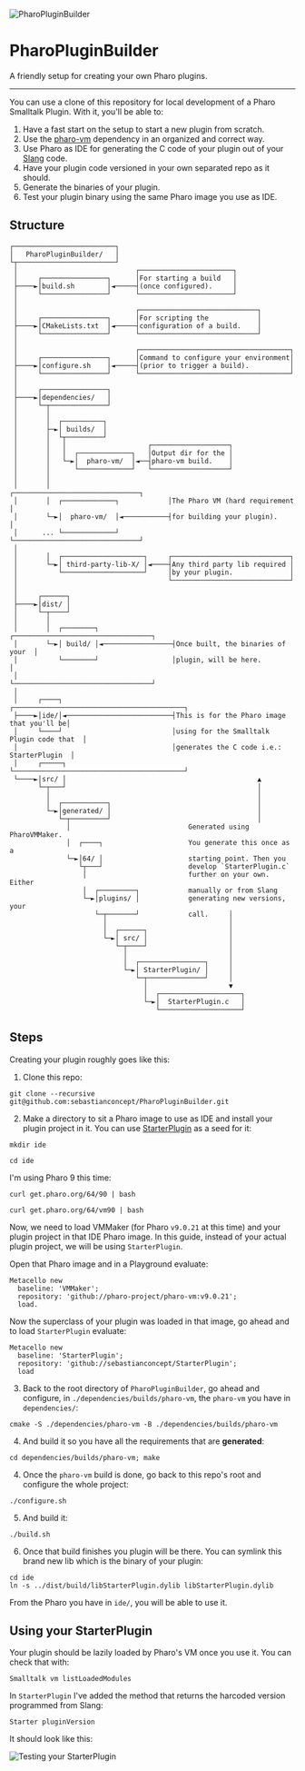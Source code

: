 ![PharoPluginBuilder](./header.jpg)

# PharoPluginBuilder
A friendly setup for creating your own Pharo plugins.
_____


You can use a clone of this repository for local development of a Pharo Smalltalk Plugin. With it, you'll be able to:
1. Have a fast start on the setup to start a new plugin from scratch.
2. Use the [pharo-vm](https://github.com/pharo-project/pharo-vm) dependency in an organized and correct way.
3. Use Pharo as IDE for generating the C code of your plugin out of your [Slang](https://github.com/pharo-open-documentation/pharo-wiki/blob/master/General/Glossary.md#slang) code.
4. Have your plugin code versioned in your own separated repo as it should.
5. Generate the binaries of your plugin.
6. Test your plugin binary using the same Pharo image you use as IDE.

## Structure

```
┌─────────────────────────┐
│   PharoPluginBuilder/   │
└┬────────────────────────┘
 │                             ┌───────────────────────┐
 │     ┌────────────────┐      │For starting a build   │
 ├────►│build.sh        │◄─────┤(once configured).     │
 │     └────────────────┘      └───────────────────────┘
 │
 │                             ┌─────────────────────────────┐
 │     ┌────────────────┐      │For scripting the            │
 ├────►│CMakeLists.txt  │◄─────┤configuration of a build.    │
 │     └────────────────┘      └─────────────────────────────┘
 │
 │                             ┌─────────────────────────────────────┐
 │     ┌────────────────┐      │Command to configure your environment│
 ├────►│configure.sh    │◄─────┤(prior to trigger a build).          │
 │     └────────────────┘      └─────────────────────────────────────┘
 │
 │     ┌────────────────┐
 ├────►│dependencies/   │
 │     └─┬──────────────┘
 │       │
 │       │  ┌──────────┐
 │       ├─►│ builds/  │
 │       │  └┬─────────┘
 │       │   │                    ┌───────────────────┐
 │       │   │  ┌─────────────┐   │Output dir for the │
 │       │   └─►│  pharo-vm/  │◄──┤pharo-vm build.    │
 │       │      └─────────────┘   └───────────────────┘
 │       │
 │       │                             ┌───────────────────────────────┐
 │       │  ┌─────────────┐            │The Pharo VM (hard requirement │
 │       └─►│  pharo-vm/  │◄───────────┤for building your plugin).     │
 │      ... └─────────────┘            └───────────────────────────────┘
 │
 │       │  ┌────────────────────┐     ┌─────────────────────────────┐
 │       └─►│ third-party-lib-X/ │◄────┤Any third party lib required │
 │          └────────────────────┘     │by your plugin.              │
 │                                     └─────────────────────────────┘
 │
 │     ┌──────┐
 ├────►│dist/ │
 │     └─┬────┘
 │       │
 │       │  ┌────────┐                  ┌──────────────────────────────────┐
 │       └─►│ build/ │◄─────────────────┤Once built, the binaries of your  │
 │          └────────┘                  │plugin, will be here.             │
 │                                      └──────────────────────────────────┘
 │
 │     ┌────┐                           ┌──────────────────────────────────────────┐
 ├────►│ide/│◄──────────────────────────┤This is for the Pharo image that you'll be│
 │     └────┘                           │using for the Smalltalk Plugin code that  │
 │                                      │generates the C code i.e.: StarterPlugin  │
 │     ┌─────┐                          └──────────────────────────────────────────┘
 └────►│src/ │                                               ▲
       └─┬───┘                                               │
         │                                                   │
         │  ┌───────────┐                                    │
         └─►│generated/ │                                    │
            └─┬─────────┘                                    │
              │                             Generated using PharoVMMaker.
              │  ┌────┐                     You generate this once as a
              └─►│64/ │                     starting point. Then you
                 └┬───┘                     develop `StarterPlugin.c`
                  │                         further on your own. Either
                  │  ┌─────────┐            manually or from Slang
                  └─►│plugins/ │            generating new versions, your
                     └─┬───────┘            call.     │
                       │                              │
                       │  ┌──────┐                    │
                       └─►│ src/ │                    │
                          └─┬────┘                    │
                            │                         │
                            │  ┌────────────────┐     │
                            └─►│ StarterPlugin/ │     │
                               └─┬──────────────┘     │
                                 │                    ▼
                                 │  ┌────────────────────┐
                                 └─►│  StarterPlugin.c   │
                                    └────────────────────┘
```

## Steps
Creating your plugin roughly goes like this:
1. Clone this repo:
```
git clone --recursive git@github.com:sebastianconcept/PharoPluginBuilder.git
```
   
2. Make a directory to sit a Pharo image to use as IDE and install your plugin project in it. You can use [StarterPlugin](https://github.com/sebastianconcept/StarterPlugin) as a seed for it:

```
mkdir ide
```
```
cd ide
```
I'm using Pharo 9 this time:
```
curl get.pharo.org/64/90 | bash
```
```
curl get.pharo.org/64/vm90 | bash
```
Now, we need to load VMMaker (for Pharo `v9.0.21` at this time) and your plugin project in that IDE Pharo image. In this guide, instead of your actual plugin project, we will be using `StarterPlugin`.

Open that Pharo image and in a Playground evaluate:

```smalltalk
Metacello new
  baseline: 'VMMaker';
  repository: 'github://pharo-project/pharo-vm:v9.0.21';
  load.
```

Now the superclass of your plugin was loaded in that image, go ahead and to load `StarterPlugin` evaluate:

```smalltalk
Metacello new
  baseline: 'StarterPlugin';
  repository: 'github://sebastianconcept/StarterPlugin';
  load
```

3. Back to the root directory of `PharoPluginBuilder`, go ahead and configure, in `./dependencies/builds/pharo-vm`, the `pharo-vm` you have in `dependencies/`:
```
cmake -S ./dependencies/pharo-vm -B ./dependencies/builds/pharo-vm
```
4. And build it so you have all the requirements that are **generated**:
```
cd dependencies/builds/pharo-vm; make
```
4. Once the `pharo-vm` build is done, go back to this repo's root and configure the whole project:
```
./configure.sh
```
5. And build it:
```
./build.sh
```
6. Once that build finishes you plugin will be there. You can symlink this brand new lib which is the binary of your plugin:
```
cd ide
ln -s ../dist/build/libStarterPlugin.dylib libStarterPlugin.dylib
```
From the Pharo you have in `ide/`, you will be able to use it.
## Using your StarterPlugin

Your plugin should be lazily loaded by Pharo's VM once you use it.  You can check that with:
```
Smalltalk vm listLoadedModules
```
In `StarterPlugin` I've added the method that returns the harcoded version programmed from Slang:
```
Starter pluginVersion
```
It should look like this:

![Testing your StarterPlugin](./testingStarterPlugin.gif)
